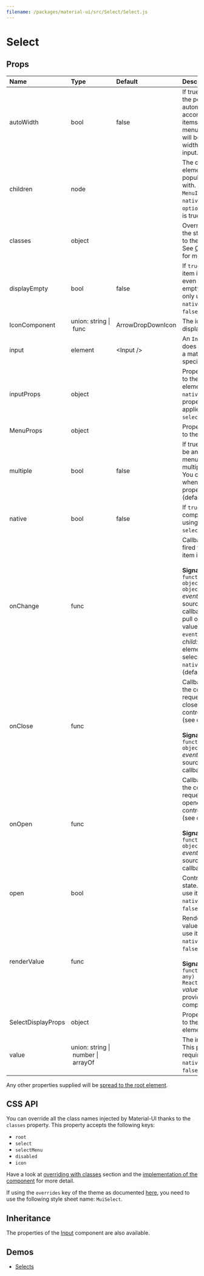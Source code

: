 ```yaml
---
filename: /packages/material-ui/src/Select/Select.js
---
```


<!--- This documentation is automatically generated, do not try to edit it. -->

# Select



## Props

| Name | Type | Default | Description |
|:-----|:-----|:--------|:------------|
| <span class="prop-name">autoWidth</span> | <span class="prop-type">bool | <span class="prop-default">false</span> | If true, the width of the popover will automatically be set according to the items inside the menu, otherwise it will be at least the width of the select input. |
| <span class="prop-name">children</span> | <span class="prop-type">node |  | The option elements to populate the select with. Can be some `MenuItem` when `native` is false and `option` when `native` is true. |
| <span class="prop-name">classes</span> | <span class="prop-type">object |  | Override or extend the styles applied to the component. See [CSS API](#css-api) below for more details. |
| <span class="prop-name">displayEmpty</span> | <span class="prop-type">bool | <span class="prop-default">false</span> | If `true`, the selected item is displayed even if its value is empty. You can only use it when the `native` property is `false` (default). |
| <span class="prop-name">IconComponent</span> | <span class="prop-type">union:&nbsp;string&nbsp;&#124;<br>&nbsp;func<br> | <span class="prop-default">ArrowDropDownIcon</span> | The icon that displays the arrow. |
| <span class="prop-name">input</span> | <span class="prop-type">element | <span class="prop-default">&lt;Input /></span> | An `Input` element; does not have to be a material-ui specific `Input`. |
| <span class="prop-name">inputProps</span> | <span class="prop-type">object |  | Properties applied to the `input` element. When `native` is `true`, the properties are applied on the `select` element. |
| <span class="prop-name">MenuProps</span> | <span class="prop-type">object |  | Properties applied to the `Menu` element. |
| <span class="prop-name">multiple</span> | <span class="prop-type">bool | <span class="prop-default">false</span> | If true, `value` must be an array and the menu will support multiple selections. You can only use it when the `native` property is `false` (default). |
| <span class="prop-name">native</span> | <span class="prop-type">bool | <span class="prop-default">false</span> | If `true`, the component will be using a native `select` element. |
| <span class="prop-name">onChange</span> | <span class="prop-type">func |  | Callback function fired when a menu item is selected.<br><br>**Signature:**<br>`function(event: object, child?: object) => void`<br>*event:* The event source of the callback. You can pull out the new value by accessing `event.target.value`.<br>*child:* The react element that was selected when `native` is `false` (default). |
| <span class="prop-name">onClose</span> | <span class="prop-type">func |  | Callback fired when the component requests to be closed. Use in controlled mode (see open).<br><br>**Signature:**<br>`function(event: object) => void`<br>*event:* The event source of the callback |
| <span class="prop-name">onOpen</span> | <span class="prop-type">func |  | Callback fired when the component requests to be opened. Use in controlled mode (see open).<br><br>**Signature:**<br>`function(event: object) => void`<br>*event:* The event source of the callback |
| <span class="prop-name">open</span> | <span class="prop-type">bool |  | Control `select` open state. You can only use it when the `native` property is `false` (default). |
| <span class="prop-name">renderValue</span> | <span class="prop-type">func |  | Render the selected value. You can only use it when the `native` property is `false` (default).<br><br>**Signature:**<br>`function(value: any) => ReactElement`<br>*value:* The `value` provided to the component. |
| <span class="prop-name">SelectDisplayProps</span> | <span class="prop-type">object |  | Properties applied to the clickable div element. |
| <span class="prop-name">value</span> | <span class="prop-type">union:&nbsp;string&nbsp;&#124;<br>&nbsp;number&nbsp;&#124;<br>&nbsp;arrayOf<br> |  | The input value. This property is required when the `native` property is `false` (default). |

Any other properties supplied will be [spread to the root element](/guides/api#spread).

## CSS API

You can override all the class names injected by Material-UI thanks to the `classes` property.
This property accepts the following keys:
- `root`
- `select`
- `selectMenu`
- `disabled`
- `icon`

Have a look at [overriding with classes](/customization/overrides#overriding-with-classes) section
and the [implementation of the component](https://github.com/mui-org/material-ui/tree/master/packages/material-ui/src/Select/Select.js)
for more detail.

If using the `overrides` key of the theme as documented
[here](/customization/themes#customizing-all-instances-of-a-component-type),
you need to use the following style sheet name: `MuiSelect`.

## Inheritance

The properties of the [Input](/api/input) component are also available.

## Demos

- [Selects](/demos/selects)

